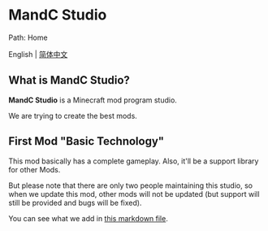 # MandC Studio

Path: Home

English | [简体中文](zh-cn/README.md)

## What is MandC Studio?

**MandC Studio** is a Minecraft mod program studio.

We are trying to create the best mods.

## First Mod "Basic Technology"

This mod basically has a complete gameplay. Also, it'll be a support library for other Mods.

But please note that there are only two people maintaining this studio, so when we update this mod, 
other mods will not be updated (but support will still be provided and bugs will be fixed).

You can see what we add in [this markdown file](basictechnology.md).
